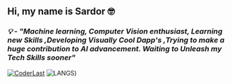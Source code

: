 ## Hi, my name is Sardor 🤓

### *💡 - "Machine learning, Computer Vision enthusiast, Learning new Skills ,Developing Visually Cool Dapp's ,Trying to make a huge contribution to AI advancement. Waiting to Unleash my Tech Skills sooner"*

[![CoderLast](https://github-readme-stats.vercel.app/api?username=coderlast&show_icons=true&theme=radical)](https://coderlast.uz) ![LANGS](https://github-readme-stats.vercel.app/api/top-langs/?username=coderlast&show_icons=true&theme=radical))
